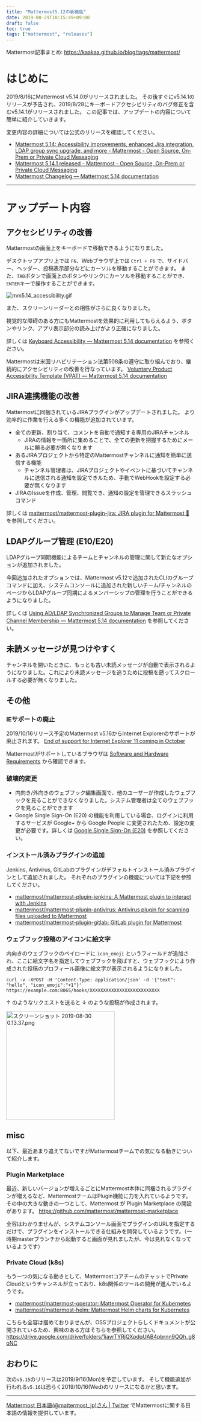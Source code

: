 ```yaml
---
title: "Mattermost5.12の新機能"
date: 2019-08-29T10:15:49+09:00
draft: false
toc: true
tags: ["mattermost", "releases"]
---
```


Mattermost記事まとめ: https://kaakaa.github.io/blog/tags/mattermost/

# はじめに

2019/8/16にMattermost v5.14.0がリリースされました。
その後すぐにv5.14.1のリリースが予告され、2019/8/28にキーボードアクセシビリティのバグ修正を含むv5.14.1がリリースされました。
この記事では、アップデートの内容について簡単に紹介していきます。

変更内容の詳細については公式のリリースを確認してください。

* [Mattermost 5\.14: Accessibility improvements, enhanced Jira integration, LDAP group sync upgrade, and more \- Mattermost \- Open Source, On\-Prem or Private Cloud Messaging](https://mattermost.com/blog/mattermost-5-14-accessibility-improvements-enhanced-jira-integration-ldap-group-sync-upgrade-and-more/)
* [Mattermost 5\.14\.1 released \- Mattermost \- Open Source, On\-Prem or Private Cloud Messaging](https://mattermost.com/blog/mattermost-5-14-1-released/)
* [Mattermost Changelog — Mattermost 5\.14 documentation](https://docs.mattermost.com/administration/changelog.html#release-v5-14-feature-release)

---

# アップデート内容


## アクセシビリティの改善
Mattermostの画面上をキーボードで移動できるようになりました。

デスクトップアプリ上では `F6`、Webブラウザ上では `Ctrl + F6` で、サイドバー、ヘッダー、投稿表示部分などにカーソルを移動することができます。
また、`TAB`ボタンで画面上のボタンやリンクにカーソルを移動することができ、`ENTER`キーで操作することができます。

![mm5.14_accessibility.gif](https://qiita-image-store.s3.ap-northeast-1.amazonaws.com/0/9891/a4f30ce1-ea97-075e-8396-d55299ed4611.gif)


また、スクリーンリーダーとの相性がさらに良くなりました。

視覚的な障碍のある方にもMattermostを効果的に利用してもらえるよう、ボタンやリンク、アプリ表示部分の読み上げがより正確になりました。

詳しくは [Keyboard Accessibility — Mattermost 5\.14 documentation](https://docs.mattermost.com/help/getting-started/accessibility.html) を参照ください。

Mattermostは米国リハビリテーション法第508条の遵守に取り組んでおり、継続的にアクセシビリティの改善を行なっています。
[Voluntary Product Accessibility Template \(VPAT\) — Mattermost 5\.14 documentation](https://docs.mattermost.com/overview/vpat.html)

## JIRA連携機能の改善

Mattermostに同梱されているJIRAプラグインがアップデートされました。
より効率的に作業を行える多くの機能が追加されています。

* 全ての更新、割り当て、コメントを自動で通知する専用のJIRAチャンネル
  * JIRAの情報を一箇所に集めることで、全ての更新を把握するためにメールに頼る必要が無くなります
* あるJIRAプロジェクトから特定のMattermostチャンネルに通知を簡単に送信する機能
  * チャンネル管理者は、JIRAプロジェクトやイベントに基づいてチャンネルに送信される通知を設定できルため、手動でWebHookを設定する必要が無くなります
* JIRAのIssueを作成、管理、閲覧でき、通知の設定を管理できるスラッシュコマンド

詳しくは [mattermost/mattermost\-plugin\-jira: JIRA plugin for Mattermost 🔌](https://github.com/mattermost/mattermost-plugin-jira#jira-21-features) を参照してください。

## LDAPグループ管理 (E10/E20)

LDAPグループ同期機能によるチームとチャンネルの管理に関して新たなオプションが追加されました。

今回追加されたオプションでは、Mattermost v5.12で追加されたCLIのグループコマンドに加え、システムコンソールに追加された新しいチーム/チャンネルのページからLDAPグループ同期によるメンバーシップの管理を行うことができるようになりました。

詳しくは [Using AD/LDAP Synchronized Groups to Manage Team or Private Channel Membership — Mattermost 5\.14 documentation](https://docs.mattermost.com/deployment/ldap-group-constrained-team-channel.html) を参照してください。


## 未読メッセージが見つけやすく

チャンネルを開いたときに、もっとも古い未読メッセージが自動で表示されるようになりました。これにより未読メッセージを追うために投稿を遡ってスクロールする必要が無くなりました。


## その他

### IEサポートの廃止

2019/10/16リリース予定のMattermost v5.16からInternet Explorerのサポートが廃止されます。
[End of support for Internet Explorer 11 coming in October](https://mattermost.com/blog/mattermost-5-13-community-plugins-devops-integrations-series-b-announcement-and-more/#ie11)

Mattermostがサポートしているブラウザは [Software and Hardware Requirements](https://docs.mattermost.com/install/requirements.html#pc-web) から確認できます。


### 破壊的変更
* 内向き/外向きのウェブフック編集画面で、他のユーザーが作成したウェブフックを見ることができなくなりました。システム管理者は全てのウェブフックを見ることができます
* Google Single Sign-On (E20) の機能を利用している場合、ログインに利用するサービスが Google+ から Google People に変更されたため、設定の変更が必要です。詳しくは [Google Single Sign\-On \(E20\)](https://docs.mattermost.com/deployment/sso-google.html) を参照してください。

### インストール済みプラグインの追加
Jenkins, Antivirus, GitLabのプラグインがデフォルトインストール済みプラグインとして追加されました。
それぞれのプラグインの機能については下記を参照してください。

* [mattermost/mattermost\-plugin\-jenkins: A Mattermost plugin to interact with Jenkins](https://github.com/mattermost/mattermost-plugin-jenkins)
* [mattermost/mattermost\-plugin\-antivirus: Antivirus plugin for scanning files uploaded to Mattermost](https://github.com/mattermost/mattermost-plugin-antivirus)
* [mattermost/mattermost\-plugin\-gitlab: GitLab plugin for Mattermost](https://github.com/mattermost/mattermost-plugin-gitlab)


### ウェブフック投稿のアイコンに絵文字

内向きのウェブフックのペイロードに `icon_emoji` というフィールドが追加され、ここに絵文字名を指定してウェブフックを飛ばすと、ウェブフックにより作成された投稿のプロフィール画像に絵文字が表示されるようになりました。

```
curl -v -XPOST -H 'Content-Type: application/json' -d '{"text": "hello", "icon_emoji":"+1"}' https://example.com:8065/hooks/XXXXXXXXXXXXXXXXXXXXXXXXXX
```

↑ のようなリクエストを送ると ↓ のような投稿が作成されます。

<img width="288" alt="スクリーンショット 2019-08-30 0.13.37.png" src="https://qiita-image-store.s3.ap-northeast-1.amazonaws.com/0/9891/ad7d122e-d755-8dc3-ee94-bd7fac642580.png">


## misc

以下、最近あまり追えてないですがMattermostチームでの気になる動きについて紹介します。

### Plugin Marketplace

最近、新しいバージョンが増えるごとにMattermost本体に同梱されるプラグインが増えるなど、MattermostチームはPlugin機能に力を入れているようです。
その中の大きな動きの一つとして、Mattermost が Plugin Marketplace の開設があります。
https://github.com/mattermost/mattermost-marketplace

全容はわかりませんが、システムコンソール画面でプラグインのURLを指定するだけで、プラグインをインストールできる仕組みを開発しているようです。（一時期masterブランチから起動すると画面が見れましたが、今は見れなくなっているようです）

### Private Cloud (k8s)

もう一つの気になる動きとして、MattermostコアチームのチャットでPrivate Cloudというチャンネルが立っており、k8s関係のツールの開発が進んでいるようです。

* [mattermost/mattermost\-operator: Mattermost Operator for Kubernetes](https://github.com/mattermost/mattermost-operator)
* [mattermost/mattermost\-helm: Mattermost Helm charts for Kubernetes](https://github.com/mattermost/mattermost-helm)

こちらも全容は掴めておりませんが、OSSプロジェクトらしくドキュメントが公開されているため、興味のある方はそちらを参照してください。
https://drive.google.com/drive/folders/1iayrTYRjQXpdqUAB4pbrnn9QQh_g8oNC

## おわりに

次の`v5.15`のリリースは2019/9/16(Mon)を予定しています。
そして機能追加が行われる`v5.16`は恐らく2019/10/16(Wed)のリリースになるかと思います。

---

[Mattermost 日本語\(@mattermost\_jp\)さん \| Twitter](https://twitter.com/mattermost_jp?lang=ja) でMattermostに関する日本語の情報を提供しています。
